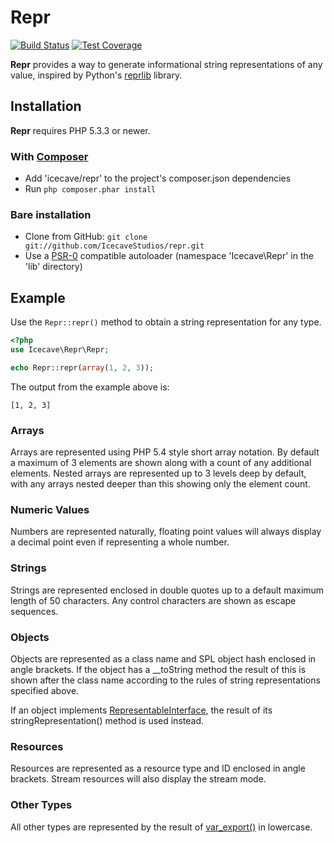 # Repr

[![Build Status](https://secure.travis-ci.org/IcecaveStudios/repr.png)](http://travis-ci.org/IcecaveStudios/repr)
[![Test Coverage](http://icecavestudios.github.com/repr/coverage-report/coverage.png)](http://icecavestudios.github.com/repr/coverage-report/index.html)

**Repr** provides a way to generate informational string representations of any value, inspired by Python's [reprlib](http://docs.python.org/release/3.1.5/library/reprlib.html) library.

## Installation

**Repr** requires PHP 5.3.3 or newer.

### With [Composer](http://getcomposer.org/)

* Add 'icecave/repr' to the project's composer.json dependencies
* Run `php composer.phar install`

### Bare installation

* Clone from GitHub: `git clone git://github.com/IcecaveStudios/repr.git`
* Use a [PSR-0](https://github.com/php-fig/fig-standards/blob/master/accepted/PSR-0.md)
  compatible autoloader (namespace 'Icecave\Repr' in the 'lib' directory)

## Example

Use the ```Repr::repr()``` method to obtain a string representation for any type.

```php
<?php
use Icecave\Repr\Repr;

echo Repr::repr(array(1, 2, 3));
```

The output from the example above is:

```
[1, 2, 3]
```

### Arrays

Arrays are represented using PHP 5.4 style short array notation. By default a maximum of 3 elements are shown along with a count of any additional elements.
Nested arrays are represented up to 3 levels deep by default, with any arrays nested deeper than this showing only the element count.

### Numeric Values

Numbers are represented naturally, floating point values will always display a decimal point even if representing a whole number.

### Strings

Strings are represented enclosed in double quotes up to a default maximum length of 50 characters. Any control characters are shown as escape sequences.

### Objects

Objects are represented as a class name and SPL object hash enclosed in angle brackets. If the object has a __toString method the result of this is shown after the class name according to the rules of string representations specified above.

If an object implements [RepresentableInterface](/IcecaveStudios/repr/blob/master/lib/Icecave/Repr/RepresentableInterface.php), the result of its stringRepresentation() method is used instead.

### Resources

Resources are represented as a resource type and ID enclosed in angle brackets. Stream resources will also display the stream mode.

### Other Types

All other types are represented by the result of [var_export()](http://php.net/manual/en/function.var-export.php) in lowercase.
